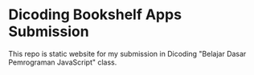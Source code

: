 # Dicoding Bookshelf Apps Submission

This repo is static website for my submission in Dicoding "Belajar Dasar Pemrograman JavaScript" class.
